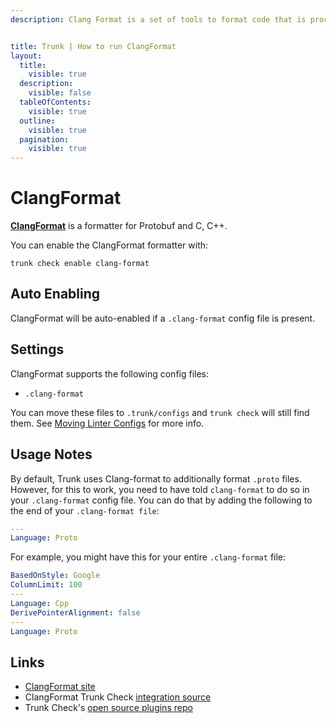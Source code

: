 ```yaml
---
description: Clang Format is a set of tools to format code that is processed by the Clang compiler suite.


title: Trunk | How to run ClangFormat
layout:
  title:
    visible: true
  description:
    visible: false
  tableOfContents:
    visible: true
  outline:
    visible: true
  pagination:
    visible: true
---
```


# ClangFormat

[**ClangFormat**](https://clang.llvm.org/docs/ClangFormat.html) is a formatter for Protobuf and C, C++.

You can enable the ClangFormat formatter with:

```shell
trunk check enable clang-format
```

## Auto Enabling

ClangFormat will be auto-enabled if a `.clang-format` config file is present.

## Settings

ClangFormat supports the following config files:
* `.clang-format`

You can move these files to `.trunk/configs` and `trunk check` will still find them. See [Moving Linter Configs](..#moving-linter-configs) for more info.


## Usage Notes

By default, Trunk uses Clang-format to additionally format `.proto` files. However, for this to work, you need to have told `clang-format` to do so in your `.clang-format` config file. You can do that by adding the following to the end of your `.clang-format file`:

```yaml
---
Language: Proto
```
For example, you might have this for your entire `.clang-format` file:

```yaml
BasedOnStyle: Google
ColumnLimit: 100
---
Language: Cpp
DerivePointerAlignment: false
---
Language: Proto
```


## Links

- [ClangFormat site](https://clang.llvm.org/docs/ClangFormat.html)
- ClangFormat Trunk Check [integration source](https://github.com/trunk-io/plugins/tree/main/linters/clang-format)
- Trunk Check's [open source plugins repo](https://github.com/trunk-io/plugins/tree/main)
